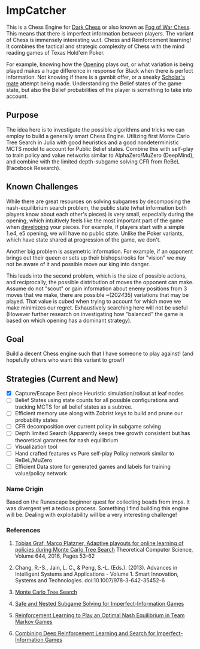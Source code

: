 # ImpCatcher
This is a Chess Engine for [Dark Chess](https://en.wikipedia.org/wiki/Dark_chess) or also known
as [Fog of War Chess](https://www.chess.com/terms/fog-of-war-chess). This means that there is imperfect
information between players. The variant of Chess is immensely interesting w.r.t. Chess and Reinforcement learning! It combines the tactical and strategic complexity of Chess with the mind reading games of Texas Hold'em Poker. 

For example, knowing how the [Opening](https://en.wikipedia.org/wiki/Chess_opening#Classification%20of%20chess%20openings) plays out, or what variation is being played makes a huge difference in response for Black when there is perfect information. Not knowing if there is a gambit offer, or a sneaky [Scholar's mate](https://en.wikipedia.org/wiki/Scholar%27s_mate) attempt being made. Understanding the Belief states of the game state, but also the Belief probabilities of the player is something to take into account.

## Purpose
The idea here is to investigate the possible algorithms and tricks we can employ to build a generally smart Chess Engine. Utilizing first Monte Carlo Tree Search in Julia with good heuristics and a good nondeterministic MCTS model to account for Public Belief states. 
Combine this with self-play to train policy and value networks similar to AlphaZero/MuZero (DeepMind), and combine with the limited depth-subgame solving CFR from ReBeL (Facebook Research).

## Known Challenges
While there are great resources on solving subgames by decomposing the nash-equilibrium search problem, the public state (what information both players know about each other's pieces) is very small, especially during the opening, which intuitively feels like the most important part of the game when [developing](https://en.wikibooks.org/wiki/Chess_Strategy/Development#Development) your pieces. For example, if players start with a simple 1.e4, e5 opening, we will have no public state. Unlike the Poker variants, which have state shared at progression of the game, we don't. 

Another big problem is assymetric information. For example, if an opponent brings out their queen or sets up their bishops/rooks for "vision" we may not be aware of it and possible move our king into danger.

This leads into the second problem, which is the size of possible actions, and reciprocally, the possible distribution of moves the opponent can make. Assume do not "scout" or gain information about enemy positions from 3 moves that we make, there are possible ~(20*24*35) variations that may be played. That value is cubed when trying to account for which move we make minimizes our regret. Exhaustively searching here will not be useful (However further research on investigating how "balanced" the game is based on which opening has a dominant strategy). 

## Goal
Build a decent Chess engine such that I have someone to play against! (and hopefully others who want
this variant to grow!)

## Strategies (Current and New)
-[x] Capture/Escape Best piece Heuristic simulation/rollout at leaf nodes
-[ ] Belief States using state counts for all possible configurations and tracking MCTS for all belief
states as a subtree.
-[ ] Efficient memory use along with Zobrist keys to build and prune our probability states
-[ ] CFR decomposition over current policy in subgame solving
-[ ] Depth limited Search (Apparently keeps tree growth consistent but has theoretical garantees for
nash equilibrium
-[ ] Visualization tool
-[ ] Hand crafted features vs Pure self-play Policy network similar to ReBeL/MuZero
-[ ] Efficient Data store for generated games and labels for training value/policy network

### Name Origin
Based on the Runescape beginner quest for collecting beads from imps. It was divergent yet a tedious process. Something I find building this engine will be. Dealing with exploitability will be a very interesting challenge!

### References
 1. [Tobias Graf, Marco Platzner,
Adaptive playouts for online learning of policies during Monte Carlo Tree Search](http://www.sciencedirect.com/science/article/pii/S0304397516302742)
Theoretical Computer Science,
Volume 644,
2016,
Pages 53-62

2. Chang, R.-S., Jain, L. C., & Peng, S.-L. (Eds.). (2013). Advances in Intelligent Systems and Applications - Volume 1. Smart Innovation, Systems and Technologies. doi:10.1007/978-3-642-35452-6

3. [Monte Carlo Tree Search](https://en.wikipedia.org/wiki/Monte_Carlo_tree_search)

4. [Safe and Nested Subgame Solving for Imperfect-Information Games](https://arxiv.org/abs/1705.02955)

5. [Reinforcement Learning to Play an Optimal
Nash Equilibrium in Team Markov Games](https://papers.nips.cc/paper/2002/file/f8e59f4b2fe7c5705bf878bbd494ccdf-Paper.pdf)

6. [Combining Deep Reinforcement Learning and Search for Imperfect-Information Games](https://arxiv.org/pdf/2007.13544.pdf)

